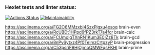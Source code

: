 ### Hexlet tests and linter status:
[![Actions Status](https://github.com/pikassos/fullstack-javascript-project-44/actions/workflows/hexlet-check.yml/badge.svg)](https://github.com/pikassos/fullstack-javascript-project-44/actions)
[![Maintainability](https://api.codeclimate.com/v1/badges/769edc94ab584c4217da/maintainability)](https://codeclimate.com/github/314kass/fullstack-javascript-project-44/maintainability)

https://asciinema.org/a/FG2O6MMzxbI4SzxPigxu4xsoq brain-even  
https://asciinema.org/a/RcUBDt1HPpd6fPZ3rkT7a4fcr brain-calc  
https://asciinema.org/a/FCUmolgTXnRN1Kum3E0IZz8Tk brain-gcd  
https://asciinema.org/a/8nPv6ytxz4Pf0TelmzCrtpzyP brain-progression  
https://asciinema.org/a/C53psriF9HjOjmoQMWFqsFKHI brain-prime
